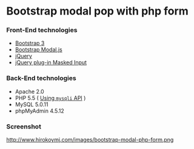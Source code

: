 # Bootstrap modal pop with php form

### Front-End technologies
- [Bootstrap 3](http://getbootstrap.com/)
- [Bootstrap Modal.js](http://getbootstrap.com/javascript/#modals)
- [jQuery](https://jquery.com/) 
- [jQuery plug-in Masked Input](http://digitalbush.com/projects/masked-input-plugin/)

### Back-End technologies
- Apache 2.0
- PHP 5.5 ( [ Using `mysqli` API](http://php.net/manual/en/mysqlinfo.api.choosing.php) )
- MySQL 5.0.11
- phpMyAdmin 4.5.12

### Screenshot
http://www.hirokoymj.com/images/bootstrap-modal-php-form.png

